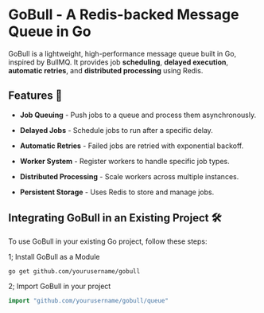 # GoBull - A Redis-backed Message Queue in Go

GoBull is a lightweight, high-performance message queue built in Go, inspired by BullMQ. It provides job **scheduling**, **delayed execution**, **automatic retries**, and **distributed processing** using Redis.

## Features 🚀

- **Job Queuing** - Push jobs to a queue and process them asynchronously.

- **Delayed Jobs** - Schedule jobs to run after a specific delay.

- **Automatic Retries** - Failed jobs are retried with exponential backoff.

- **Worker System** - Register workers to handle specific job types.

- **Distributed Processing** - Scale workers across multiple instances.

- **Persistent Storage** - Uses Redis to store and manage jobs.

## Integrating GoBull in an Existing Project 🛠️

To use GoBull in your existing Go project, follow these steps:

1; Install GoBull as a Module

```bash
go get github.com/yourusername/gobull
```

2; Import GoBull in your project

```go
import "github.com/yourusername/gobull/queue"
```
